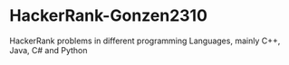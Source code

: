 # HackerRank-Gonzen2310
HackerRank problems in different programming Languages, mainly C++, Java, C# and Python
